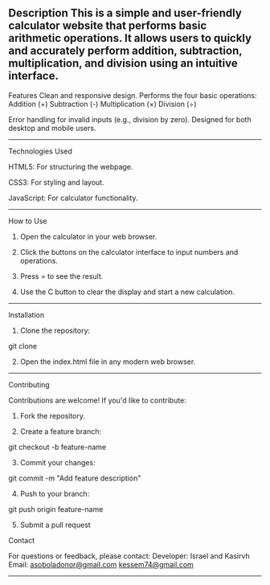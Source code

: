 Description
This is a simple and user-friendly calculator website that performs basic arithmetic operations. It allows users to quickly and accurately perform addition, subtraction, multiplication, and division using an intuitive interface.
---
Features
Clean and responsive design.
Performs the four basic operations:
Addition (+)
Subtraction (-)
Multiplication (×)
Division (÷)

Error handling for invalid inputs (e.g., division by zero).
Designed for both desktop and mobile users.



---

Technologies Used

HTML5: For structuring the webpage.

CSS3: For styling and layout.

JavaScript: For calculator functionality.



---

How to Use

1. Open the calculator in your web browser.


2. Click the buttons on the calculator interface to input numbers and operations.


3. Press = to see the result.


4. Use the C button to clear the display and start a new calculation.




---

Installation

1. Clone the repository:

git clone <repository-link>


2. Open the index.html file in any modern web browser.




---

Contributing

Contributions are welcome! If you'd like to contribute:

1. Fork the repository.


2. Create a feature branch:

git checkout -b feature-name


3. Commit your changes:

git commit -m "Add feature description"


4. Push to your branch:

git push origin feature-name


5. Submit a pull request

Contact

For questions or feedback, please contact:
Developer: Israel and Kasirvh
Email: asoboladonor@gmail.com 
       kessem74@gmail.com


---

